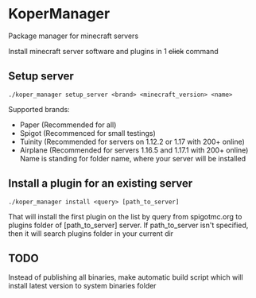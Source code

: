 # KoperManager
Package manager for minecraft servers

Install minecraft server software and plugins in 1 ~~click~~ command
## Setup server
`./koper_manager setup_server <brand> <minecraft_version> <name>`

Supported brands:
+ Paper (Recommended for all)
+ Spigot (Recommenced for small testings)
+ Tuinity (Recommended for servers on 1.12.2 or 1.17 with 200+ online)
+ Airplane (Recommended for servers  1.16.5 and 1.17.1 with 200+ online)
Name is standing for folder name, where your server will be installed
## Install a plugin for an existing server
`./koper_manager install <query> [path_to_server]`

That will install the first plugin on the list by query from spigotmc.org to plugins folder of \[path_to_server] server.
If path_to_server isn't specified, then it will search plugins folder in your current dir
## TODO
Instead of publishing all binaries, make automatic build script which will install latest version to system binaries folder
